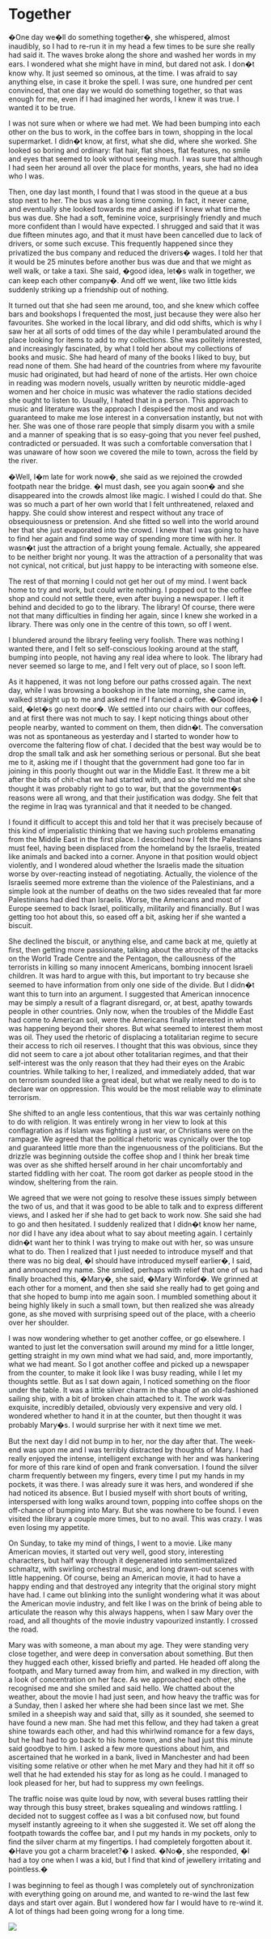 # Together

�One day we�ll do something together�, she whispered, almost inaudibly, so I had to re-run it in my head a few times to be sure she really had said it.  The waves broke along the shore and washed her words in my ears.  I wondered what she might have in mind, but dared not ask.  I don�t know why.  It just seemed so ominous, at the time.  I was afraid to say anything else, in case it broke the spell.  I was sure, one hundred per cent convinced, that one day we would do something together, so that was enough for me, even if I had imagined her words, I knew it was true.  I wanted it to be true.

I was not sure when or where we had met.  We had been bumping into each other on the bus to work, in the coffee bars in town, shopping in the local supermarket.  I didn�t know, at first, what she did, where she worked.  She looked so boring and ordinary: flat hair, flat shoes, flat features, no smile and eyes that seemed to look without seeing much.  I was sure that although I had seen her around all over the place for months, years, she had no idea who I was.

Then, one day last month, I found that I was stood in the queue at a bus stop next to her.  The bus was a long time coming.  In fact, it never came, and eventually she looked towards me and asked if I knew what time the bus was due.  She had a soft, feminine voice, surprisingly friendly and much more confident than I would have expected.  I shrugged and said that it was due fifteen minutes ago, and that it must have been cancelled due to lack of drivers, or some such excuse.  This frequently happened since they privatized the bus company and reduced the drivers� wages.  I told her that it would be 25 minutes before another bus was due and that we might as well walk, or take a taxi.  She said, �good idea, let�s walk in together, we can keep each other company�.  And off we went, like two little kids suddenly striking up a friendship out of nothing.

It turned out that she had seen me around, too, and she knew which coffee bars and bookshops I frequented the most, just because they were also her favourites.  She worked in the local library, and did odd shifts, which is why I saw her at all sorts of odd times of the day while I perambulated around the place looking for items to add to my collections.  She was politely interested, and increasingly fascinated, by what I told her about my collections of books and music.  She had heard of many of the books I liked to buy, but read none of them.  She had heard of the countries from where my favourite music had originated, but had heard of none of the artists.  Her own choice in reading was modern novels, usually written by neurotic middle-aged women and her choice in music was whatever the radio stations decided she ought to listen to.  Usually, I hated that in a person.  This approach to music and literature was the approach I despised the most and was guaranteed to make me lose interest in a conversation instantly, but not with her.  She was one of those rare people that simply disarm you with a smile and a manner of speaking that is so easy-going that you never feel pushed, contradicted or persuaded.  It was such a comfortable conversation that I was unaware of how soon we covered the mile to town, across the field by the river.

�Well, I�m late for work now�, she said as we rejoined the crowded footpath near the bridge.  �I must dash, see you again soon� and she disappeared into the crowds almost like magic.  I wished I could do that.  She was so much a part of her own world that I felt unthreatened, relaxed and happy.  She could show interest and respect without any trace of obsequiousness or pretension.  And she fitted so well into the world around her that she just evaporated into the crowd.  I knew that I was going to have to find her again and find some way of spending more time with her.  It wasn�t just the attraction of a bright young female.  Actually, she appeared to be neither bright nor young.  It was the attraction of a personality that was not cynical, not critical, but just happy to be interacting with someone else.

The rest of that morning I could not get her out of my mind.  I went back home to try and work, but could write nothing.  I popped out to the coffee shop and could not settle there, even after buying a newspaper. I left it behind and decided to go to the library.  The library!  Of course, there were not that many difficulties in finding her again, since I knew she worked in a library.  There was only one in the centre of this town, so off I went.

I blundered around the library feeling very foolish.  There was nothing I wanted there, and I felt so self-conscious looking around at the staff, bumping into people, not having any real idea where to look.  The library had never seemed so large to me, and I felt very out of place, so I soon left.

As it happened, it was not long before our paths crossed again.  The next day, while I was browsing a bookshop in the late morning, she came in, walked straight up to me and asked me if I fancied a coffee.  �Good idea� I said, �let�s go next door�.  We settled into our chairs with our coffees, and at first there was not much to say.  I kept noticing things about other people nearby, wanted to comment on them, then didn�t.  The conversation was not as spontaneous as yesterday and I started to wonder how to overcome the faltering flow of chat.  I decided that the best way would be to drop the small talk and ask her something serious or personal.  But she beat me to it, asking me if I thought that the government had gone too far in joining in this poorly thought out war in the Middle East.  It threw me a bit after the bits of chit-chat we had started with, and so she told me that she thought it was probably right to go to war, but that the government�s reasons were all wrong, and that their justification was dodgy.  She felt that the regime in Iraq was tyrannical and that it needed to be changed.

I found it difficult to accept this and told her that it was precisely because of this kind of imperialistic thinking that we having such problems emanating from the Middle East in the first place.  I described how I felt the Palestinians must feel, having been displaced from the homeland by the Israelis, treated like animals and backed into a corner.  Anyone in that position would object violently, and I wondered aloud whether the Israelis made the situation worse by over-reacting instead of negotiating.  Actually, the violence of the Israelis seemed more extreme than the violence of the Palestinians, and a simple look at the number of deaths on the two sides revealed that far more Palestinians had died than Israelis.  Worse, the Americans and most of Europe seemed to back Israel, politically, militarily and financially.  But I was getting too hot about this, so eased off a bit, asking her if she wanted a biscuit.

She declined the biscuit, or anything else, and came back at me, quietly at first, then getting more passionate, talking about the atrocity of the attacks on the World Trade Centre and the Pentagon, the callousness of the terrorists in killing so many innocent Americans, bombing innocent Israeli children.  It was hard to argue with this, but important to try because she seemed to have information from only one side of the divide.  But I didn�t want this to turn into an argument.  I suggested that American innocence may be simply a result of a flagrant disregard, or, at best, apathy towards people in other countries.  Only now, when the troubles of the Middle East had come to American soil, were the Americans finally interested in what was happening beyond their shores.  But what seemed to interest them most was oil.  They used the rhetoric of displacing a totalitarian regime to secure their access to rich oil reserves. I thought that this was obvious, since they did not seem to care a jot about other totalitarian regimes, and that their self-interest was the only reason that they had their eyes on the Arabic countries.   While talking to her, I realized, and immediately added, that war on terrorism sounded like a great ideal, but what we really need to do is to declare war on oppression.  This would be the most reliable way to eliminate terrorism.

She shifted to an angle less contentious, that this war was certainly nothing to do with religion.  It was entirely wrong in her view to look at this conflagration as if Islam was fighting a just war, or Christians were on the rampage.  We agreed that the political rhetoric was cynically over the top and guaranteed little more than the ingenuousness of the politicians.  But the drizzle was beginning outside the coffee shop and I think her break time was over as she shifted herself around in her chair uncomfortably and started fiddling with her coat.  The room got darker as people stood in the window, sheltering from the rain.

We agreed that we were not going to resolve these issues simply between the two of us, and that it was good to be able to talk and to express different views, and I asked her if she had to get back to work now.  She said she had to go and then hesitated.  I suddenly realized that I didn�t know her name, nor did I have any idea about what to say about meeting again.  I certainly didn�t want her to think I was trying to make out with her, so was unsure what to do.  Then I realized that I just needed to introduce myself and that there was no big deal, �I should have introduced myself earlier�, I said, and announced my name.  She smiled, perhaps with relief that one of us had finally broached this, �Mary�, she said, �Mary Winford�.  We grinned at each other for a moment, and then she said she really had to get going and that she hoped to bump into me again soon.  I mumbled something about it being highly likely in such a small town, but then realized she was already gone, as she moved with surprising speed out of the place, with a cheerio over her shoulder.

I was now wondering whether to get another coffee, or go elsewhere.  I wanted to just let the conversation swill around my mind for a little longer, getting straight in my own mind what we had said, and, more importantly, what we had meant.  So I got another coffee and picked up a newspaper from the counter, to make it look like I was busy reading, while I let my thoughts settle.  But as I sat down again, I noticed something on the floor under the table.  It was a little silver charm in the shape of an old-fashioned sailing ship, with a bit of broken chain attached to it.  The work was exquisite, incredibly detailed, obviously very expensive and very old.  I wondered whether to hand it in at the counter, but then thought it was probably Mary�s.  I would surprise her with it next time we met.

But the next day I did not bump in to her, nor the day after that.  The week-end was upon me and I was terribly distracted by thoughts of Mary.  I had really enjoyed the intense, intelligent exchange with her and was hankering for more of this rare kind of open and frank conversation.  I found the silver charm frequently between my fingers, every time I put my hands in my pockets, it was there.  I was already sure it was hers, and wondered if she had noticed its absence.  But I busied myself with short bouts of writing, interspersed with long walks around town, popping into coffee shops on the off-chance of bumping into Mary.  But she was nowhere to be found.  I even visited the library a couple more times, but to no avail.  This was crazy.  I was even losing my appetite.

On Sunday, to take my mind of things, I went to a movie.  Like many American movies, it started out very well, good story, interesting characters, but half way through it degenerated into sentimentalized schmaltz, with swirling orchestral music, and long drawn-out scenes with little happening.  Of course, being an American movie, it had to have a happy ending and that destroyed any integrity that the original story might have had.  I came out blinking into the sunlight wondering what it was about the American movie industry, and felt like I was on the brink of being able to articulate the reason why this always happens, when I saw Mary over the road, and all thoughts of the movie industry vapourized instantly.  I crossed the road.

Mary was with someone, a man about my age.  They were standing very close together, and were deep in conversation about something.  But then they hugged each other, kissed briefly and parted.  He headed off along the footpath, and Mary turned away from him, and walked in my direction, with a look of concentration on her face.  As we approached each other, she recognised me and she smiled and said hello.  We chatted about the weather, about the movie I had just seen, and how heavy the traffic was for a Sunday, then I asked her where she had been since last we met.  She smiled in a sheepish way and said that, silly as it sounded, she seemed to have found a new man.  She had met this fellow, and they had taken a great shine towards each other, and had this whirlwind romance for a few days, but he had had to go back to his home town, and she had just this minute said goodbye to him.  I asked a few more questions about him, and ascertained that he worked in a bank, lived in Manchester and had been visiting some relative or other when he met Mary and they had hit it off so well that he had extended his stay for as long as he could.  I managed to look pleased for her, but had to suppress my own feelings.

The traffic noise was quite loud by now, with several buses rattling their way through this busy street, brakes squealing and windows rattling.  I decided not to suggest coffee as I was a bit confused now, but found myself instantly agreeing to it when she suggested it.  We set off along the footpath towards the coffee bar, and I put my hands in my pockets, only to find the silver charm at my fingertips.  I had completely forgotten about it.  �Have you got a charm bracelet?� I asked.  �No�, she responded, �I had a toy one when I was a kid, but I find that kind of jewellery irritating and pointless.�

I was beginning to feel as though I was completely out of synchronization with everything going on around me, and wanted to re-wind the last few days and start over again.  But I wondered how far I would have to re-wind it.  A lot of things had been going wrong for a long time.

![](/images/grids/f26.gif)
